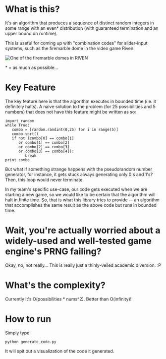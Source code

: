 What is this?
=============

It's an algorithm that produces a sequence of distinct random integers in some range with an even\* distribution (with guaranteed termination and an upper bound on runtime).

This is useful for coming up with "combination codes" for slider-input systems, such as the firemarble dome in the video game Riven.

![One of the firemarble domes in RIVEN](https://raw.github.com/philip-peterson/slider-combo/master/dome.png)

\* = as much as possible...

Key Feature
====

The key feature here is that the algorithm executes in bounded time (i.e. it definitely halts). A naive solution to the problem (for 25 possibilities and 5 numbers) that does not have this feature might be written as so:

```
import random
while True:
   combo = [random.randint(0,25) for i in range(5)]
   combo.sort()
   if not (combo[0] == combo[1]
      or combo[1] == combo[2]
      or combo[2] == combo[3]
      or combo[3] == combo[4]):
         break
print combo
````

But what if something strange happens with the pseudorandom number generator, for instance, it gets stuck always generating only 0's and 1's? Then, this loop would never terminate.

In my team's specific use-case, our code gets executed when we are starting a new game, so we would like to be certain that the algorithm will halt in finite time. So, that is what this library tries to provide -- an algorithm that accomplishes the same result as the above code but runs in bounded time.

Wait, you're actually worried about a widely-used and well-tested game engine's PRNG failing?
==========

Okay, no, not really... This is really just a thinly-veiled academic diversion. :P

What's the complexity?
======================
Currently it's O(possibilities * nums^2). Better than O(infinity)!

How to run
==========

Simply type

```
python generate_code.py
```

It will spit out a visualization of the code it generated.
